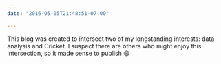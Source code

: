 ```yaml
---
date: "2016-05-05T21:48:51-07:00"

---
```


This blog was created to intersect two of my longstanding interests: data analysis and Cricket. I suspect there are others who might enjoy this intersection, so it made sense to publish :smile:
